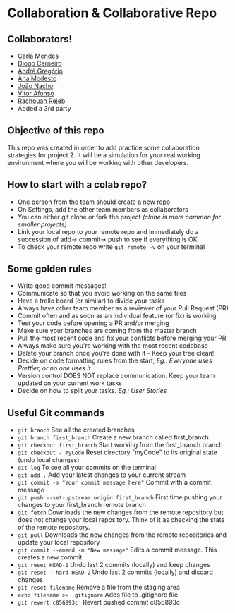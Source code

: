 # Collaboration & Collaborative Repo

## Collaborators!
* [Carla Mendes](https://github.com/carlarsmendes/)
* [Diogo Carneiro](https://github.com/diogoascarneiro/)
* [André Gregório](https://github.com/andregn26)
* [Ana Modesto](https://github.com/AnaModesto21)
* [João Nacho](https://github.com/joaonacho)
* [Vitor Afonso](https://github.com/vitor-afonso)
* [Rachouan Rejeb](https://github.com/Rachouan)
* Added a 3rd party

## Objective of this repo

This repo was created in order to add practice some collaboration strategies for project 2.
It will be a simulation for your real working environment where you will be working with other developers.

## How to start with a colab repo?

* One person from the team should create a new repo
* On Settings, add the other team members as collaborators
* You can either git clone or fork the project *(clone is more common for smaller projects)*
* Link your local repo to your remote repo and immediately do a succession of add-> commit-> push to see if everything is OK
* To check your remote repo write ```git remote -v``` on your terminal

## Some golden rules

* Write good commit messages!
* Communicate so that you avoid working on the same files
* Have a trello board (or similar) to divide your tasks
* Always have other team member as a reviewer of your Pull Request (PR)
* Commit often and as soon as an individual feature (or fix) is working
* Test your code before opening a PR and/or merging
* Make sure your branches are coming from the master branch
* Pull the most recent code and fix your conflicts before merging your PR
* Always make sure you're working with the most recent codebase
* Delete your branch once you're done with it - Keep your tree clean!
* Decide on code formatting rules from the start, *Eg.: Everyone uses Prettier, or no one uses it*
* Version control DOES NOT replace communication. Keep your team updated on your current work tasks
* Decide on how to split your tasks. *Eg.: User Stories*

## Useful Git commands

* ```git branch``` See all the created branches
* ```git branch first_branch``` Create a new branch called first_branch
* ```git checkout first_branch``` Start working from the first_branch branch
* ```git checkout - myCode``` Reset directory "myCode" to its original state (undo local changes)
* ```git log``` To see all your commits on the terminal
* ```git add .``` Add your latest changes to your current stream
* ```git commit -m "Your commit message here"``` Commit with a commit message
* ```git push --set-upstream origin first_branch``` First time pushing your changes to your first_branch remote branch
* ```git fetch``` Downloads the new changes from the remote repository but does not change your local repository. Think of it as checking the state of the remote repository.
* ```git pull``` Downloads the new changes from the remote repositories and update your local repository
* ```git commit --amend -m "New message"```  Edits a commit message. This creates a new commit
* ```git reset HEAD-2``` Undo last 2 commits (locally) and keep changes
* ```git reset --hard HEAD-2``` Undo last 2 commits (locally) and discard changes
* ```git reset filename``` Remove a file from the staging area
* ```echo filename >> .gitignore``` Adds file to .gitignore file
* ```git revert c856893c ``` Revert pushed commit c856893c
